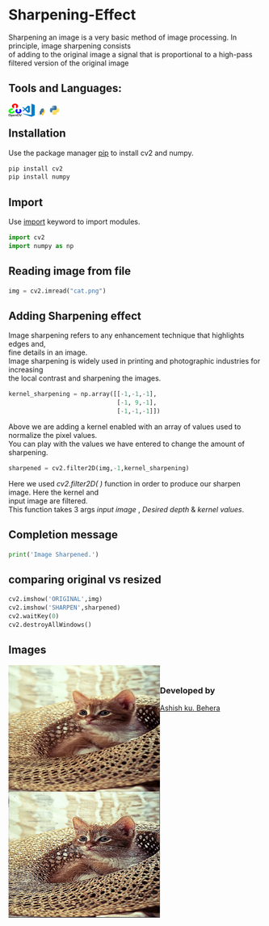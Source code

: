 # Sharpening-Effect
Sharpening an image is a very basic method of image processing. In principle, image sharpening consists<br>
of adding to the original image a signal that is proportional to a high-pass filtered version of the original image

## Tools and Languages:
<img align="left" alt="OpenCV" width="26px" src="opencv.png" >
<img align="left" alt="VS Code" width="26px" src="visual-studio-code.png" >
<img align="left" alt="pip" width="26px" height="34px" src="pip.png" >
<img align="left" alt="Python" width="26px" src="python.png" >
<br>

## Installation
Use the package manager [pip](https://pip.pypa.io/en/stable/) to install cv2 and numpy.


```bash
pip install cv2
pip install numpy
```

## Import
Use [import](https://www.w3schools.com/python/ref_keyword_import.asp) keyword to import modules.
```python
import cv2
import numpy as np
```

## Reading image from file

```python
img = cv2.imread("cat.png")
```


## Adding Sharpening effect
Image sharpening refers to any enhancement technique that highlights edges and,<br>
fine details in an image.<br>
Image sharpening is widely used in printing and photographic industries for increasing<br>
the local contrast and sharpening the images.<br>
```python
kernel_sharpening = np.array([[-1,-1,-1], 
                              [-1, 9,-1],
                              [-1,-1,-1]])
```
Above we are adding a kernel enabled with an array of values used to normalize the pixel values.<br>
You can play with the values we have entered to change the amount of sharpening.<br>
```python
sharpened = cv2.filter2D(img,-1,kernel_sharpening)
```
Here we used *cv2.filter2D( )* function in order to produce our sharpen image. Here the kernel and<br>
input image are filtered.<br>
This function takes 3 args *input image* , *Desired depth* & *kernel values*. <br>

## Completion message

```python
print('Image Sharpened.')
```

## comparing original vs resized

```python
cv2.imshow('ORIGINAL',img)
cv2.imshow('SHARPEN',sharpened)
cv2.waitKey(0)
cv2.destroyAllWindows()
```

## Images
<img align="left" alt="pip" width="300px" height="250px" src="cat.png" >
<img align="left" alt="pip" width="300px" height="250px" src="sharpened.png" >
<br>
	

### Developed by
 [Ashish ku. Behera](https://github.com/ashish-max "Github Id")
